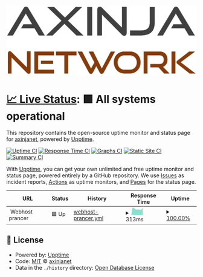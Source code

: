 ![alt text](https://raw.githubusercontent.com/axinjanet/static/main/img/axinjanetwork.png)

# [📈 Live Status](https://axinjanet.github.io/upptime/): <!--live status--> **🟩 All systems operational**

This repository contains the open-source uptime monitor and status page for [axinjanet](https://axinjanet.github.io/upptime/), powered by [Upptime](https://github.com/upptime/upptime).

[![Uptime CI](https://github.com/axinjanet/upptime/workflows/Uptime%20CI/badge.svg)](https://github.com/axinjanet/upptime/actions?query=workflow%3A%22Uptime+CI%22)
[![Response Time CI](https://github.com/axinjanet/upptime/workflows/Response%20Time%20CI/badge.svg)](https://github.com/axinjanet/upptime/actions?query=workflow%3A%22Response+Time+CI%22)
[![Graphs CI](https://github.com/axinjanet/upptime/workflows/Graphs%20CI/badge.svg)](https://github.com/axinjanet/upptime/actions?query=workflow%3A%22Graphs+CI%22)
[![Static Site CI](https://github.com/axinjanet/upptime/workflows/Static%20Site%20CI/badge.svg)](https://github.com/axinjanet/upptime/actions?query=workflow%3A%22Static+Site+CI%22)
[![Summary CI](https://github.com/axinjanet/upptime/workflows/Summary%20CI/badge.svg)](https://github.com/axinjanet/upptime/actions?query=workflow%3A%22Summary+CI%22)

With [Upptime](https://upptime.js.org), you can get your own unlimited and free uptime monitor and status page, powered entirely by a GitHub repository. We use [Issues](https://github.com/axinjanet/upptime/issues) as incident reports, [Actions](https://github.com/axinjanet/upptime/actions) as uptime monitors, and [Pages](https://axinjanet.github.io/upptime/) for the status page.

<!--start: status pages-->
<!-- This summary is generated by Upptime (https://github.com/upptime/upptime) -->
<!-- Do not edit this manually, your changes will be overwritten -->
<!-- prettier-ignore -->
| URL | Status | History | Response Time | Uptime |
| --- | ------ | ------- | ------------- | ------ |
| <img alt="" src="https://icons.duckduckgo.com/ip3/null.ico" height="13"> Webhost prancer | 🟩 Up | [webhost-prancer.yml](https://github.com/axinjanet/upptime/commits/HEAD/history/webhost-prancer.yml) | <details><summary><img alt="Response time graph" src="./graphs/webhost-prancer/response-time-week.png" height="20"> 313ms</summary><br><a href="https://status.axinja.online/history/webhost-prancer"><img alt="Response time 315" src="https://img.shields.io/endpoint?url=https%3A%2F%2Fraw.githubusercontent.com%2Faxinjanet%2Fupptime%2FHEAD%2Fapi%2Fwebhost-prancer%2Fresponse-time.json"></a><br><a href="https://status.axinja.online/history/webhost-prancer"><img alt="24-hour response time 332" src="https://img.shields.io/endpoint?url=https%3A%2F%2Fraw.githubusercontent.com%2Faxinjanet%2Fupptime%2FHEAD%2Fapi%2Fwebhost-prancer%2Fresponse-time-day.json"></a><br><a href="https://status.axinja.online/history/webhost-prancer"><img alt="7-day response time 313" src="https://img.shields.io/endpoint?url=https%3A%2F%2Fraw.githubusercontent.com%2Faxinjanet%2Fupptime%2FHEAD%2Fapi%2Fwebhost-prancer%2Fresponse-time-week.json"></a><br><a href="https://status.axinja.online/history/webhost-prancer"><img alt="30-day response time 301" src="https://img.shields.io/endpoint?url=https%3A%2F%2Fraw.githubusercontent.com%2Faxinjanet%2Fupptime%2FHEAD%2Fapi%2Fwebhost-prancer%2Fresponse-time-month.json"></a><br><a href="https://status.axinja.online/history/webhost-prancer"><img alt="1-year response time 305" src="https://img.shields.io/endpoint?url=https%3A%2F%2Fraw.githubusercontent.com%2Faxinjanet%2Fupptime%2FHEAD%2Fapi%2Fwebhost-prancer%2Fresponse-time-year.json"></a></details> | <details><summary><a href="https://status.axinja.online/history/webhost-prancer">100.00%</a></summary><a href="https://status.axinja.online/history/webhost-prancer"><img alt="All-time uptime 97.01%" src="https://img.shields.io/endpoint?url=https%3A%2F%2Fraw.githubusercontent.com%2Faxinjanet%2Fupptime%2FHEAD%2Fapi%2Fwebhost-prancer%2Fuptime.json"></a><br><a href="https://status.axinja.online/history/webhost-prancer"><img alt="24-hour uptime 100.00%" src="https://img.shields.io/endpoint?url=https%3A%2F%2Fraw.githubusercontent.com%2Faxinjanet%2Fupptime%2FHEAD%2Fapi%2Fwebhost-prancer%2Fuptime-day.json"></a><br><a href="https://status.axinja.online/history/webhost-prancer"><img alt="7-day uptime 100.00%" src="https://img.shields.io/endpoint?url=https%3A%2F%2Fraw.githubusercontent.com%2Faxinjanet%2Fupptime%2FHEAD%2Fapi%2Fwebhost-prancer%2Fuptime-week.json"></a><br><a href="https://status.axinja.online/history/webhost-prancer"><img alt="30-day uptime 99.96%" src="https://img.shields.io/endpoint?url=https%3A%2F%2Fraw.githubusercontent.com%2Faxinjanet%2Fupptime%2FHEAD%2Fapi%2Fwebhost-prancer%2Fuptime-month.json"></a><br><a href="https://status.axinja.online/history/webhost-prancer"><img alt="1-year uptime 99.94%" src="https://img.shields.io/endpoint?url=https%3A%2F%2Fraw.githubusercontent.com%2Faxinjanet%2Fupptime%2FHEAD%2Fapi%2Fwebhost-prancer%2Fuptime-year.json"></a></details>

<!--end: status pages-->

## 📄 License

- Powered by: [Upptime](https://github.com/upptime/upptime)
- Code: [MIT](./LICENSE) © [axinjanet](https://axinjanet.github.io/upptime/)
- Data in the `./history` directory: [Open Database License](https://opendatacommons.org/licenses/odbl/1-0/)
